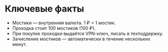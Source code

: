 # Ключевые факты
- Мостики — внутренняя валюта. 1 ₽ = 1 мостик.
- Проходка стоит 100 мостиков (100 ₽).
- При покупке проходки выдаётся VPN-ключ, писать в техподдержку.
- Зачисление мостиков — автоматически в течение нескольких минут.